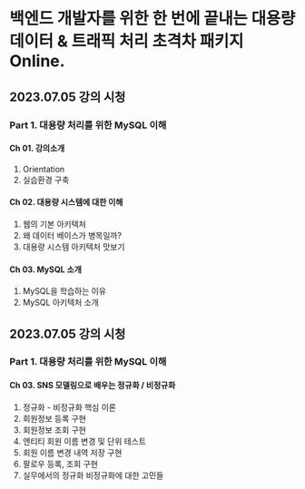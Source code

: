 # 백엔드 개발자를 위한 한 번에 끝내는 대용량 데이터 & 트래픽 처리 초격차 패키지 Online.

## 2023.07.05 강의 시청

### Part 1. 대용량 처리를 위한 MySQL 이해

#### Ch 01. 강의소개

1. Orientation
2. 실습환경 구축

#### Ch 02. 대용량 시스템에 대한 이해

1. 웹의 기본 아키텍처
2. 왜 데이터 베이스가 병목일까?
3. 대용량 시스템 아키텍처 맛보기

#### Ch 03. MySQL 소개

1. MySQL을 학습하는 이유
2. MySQL 아키텍처 소개

## 2023.07.05 강의 시청

### Part 1. 대용량 처리를 위한 MySQL 이해

#### Ch 03. SNS 모델링으로 배우는 정규화 / 비정규화

1. 정규화 - 비정규화 핵심 이론
2. 회원정보 등록 구현
3. 회원정보 조회 구현
4. 엔티티 회원 이름 변경 및 단위 테스트
5. 회원 이름 변경 내역 저장 구현
6. 팔로우 등록, 조회 구현
7. 실무에서의 정규화 비정규화에 대한 고민들

